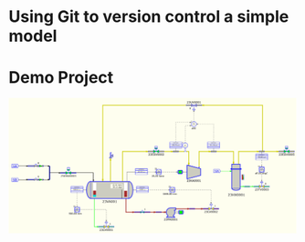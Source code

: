 
# Using Git to version control a simple model

# Demo Project

![](Resources/Common/Illustration_Process.png)

